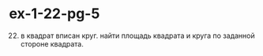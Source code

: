# ex-1-22-pg-5
22.   в  квадрат  вписан  круг. найти  площадь  квадрата  и круга по заданной стороне квадрата.
